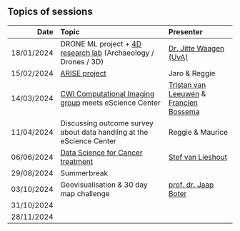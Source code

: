 ## Topics of sessions

| Date          | Topic                                      | Presenter  |
| -------------:|:------------------------------------------ |:---------- |
| 18/01/2024 | DRONE ML project + [4D research lab](https://4dresearchlab.nl/) (Archaeology / Drones / 3D) |  [Dr. Jitte Waagen (UvA)](https://www.uva.nl/profiel/w/a/j.waagen/j.waagen.html?cb#Publicaties)|
| 15/02/2024 | [ARISE project](https://research-software-directory.org/projects/arise) | Jaro & Reggie |
| 14/03/2024 | [CWI Computational Imaging group](https://www.cwi.nl/en/groups/computational-imaging/) meets eScience Center | [Tristan van Leeuwen](https://www.cwi.nl/nl/people/tristan-van-leeuwen/) & [Francien Bossema](https://www.esciencecenter.nl/fellowship-programme/francien-bossema/)|
| 11/04/2024 | Discussing outcome survey about data handling at the eScience Center | Reggie & Maurice | 
| 06/06/2024 | [Data Science for Cancer treatment](https://www.hartwigmedicalfoundation.nl/)  | [Stef van Lieshout](https://github.com/stefvanlieshout) |
| 29/08/2024 | Summerbreak | |
| 03/10/2024 | Geovisualisation & 30 day map challenge | [prof. dr. Jaap Boter](https://research.vu.nl/en/persons/jaap-boter) |
| 31/10/2024 | | |
| 28/11/2024 | | |

